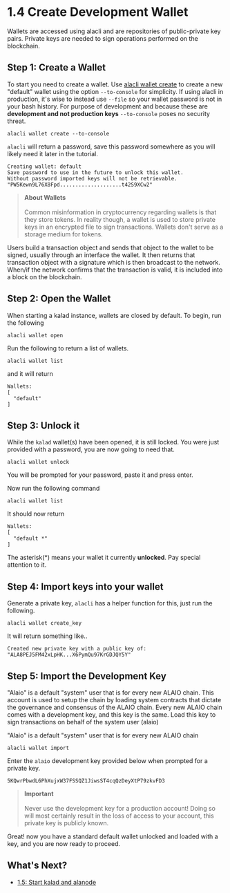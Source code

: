 # 1.4 Create Development Wallet

Wallets are accessed using alacli and are repositories of public-private key pairs. Private keys are needed to sign operations performed on the blockchain.

## Step 1: Create a Wallet

To start you need to create a wallet. Use [alacli wallet create]() to create a new "default" wallet using the option `--to-console` for simplicity. If using alacli in production, it's wise to instead use `--file` so your wallet password is not in your bash history. For purpose of development and because these are **development and not production keys** `--to-console` poses no security threat.

    alacli wallet create --to-console

`alacli` will return a password, save this password somewhere as you will likely need it later in the tutorial.

    Creating wallet: default
    Save password to use in the future to unlock this wallet.
    Without password imported keys will not be retrievable.
    "PW5Kewn9L76X8Fpd....................t42S9XCw2"

> **About Wallets** <br> <br> Common misinformation in cryptocurrency regarding wallets is that they store tokens. In reality though, a wallet is used to store private keys in an encrypted file to sign transactions. Wallets don't serve as a storage medium for tokens.

Users build a transaction object and sends that object to the wallet to be signed, usually through an interface the wallet. It then returns that transaction object with a signature which is then broadcast to the network. When/if the network confirms that the transaction is valid, it is included into a block on the blockchain.

## Step 2: Open the Wallet

When starting a kalad instance, wallets are closed by default. To begin, run the following

    alacli wallet open

Run the following to return a list of wallets.

    alacli wallet list

and it will return

    Wallets:
    [
      "default"
    ]

## Step 3: Unlock it

While the `kalad` wallet(s) have been opened, it is still locked. You were just provided with a password, you are now going to need that.

    alacli wallet unlock

You will be prompted for your password, paste it and press enter.

Now run the following command

    alacli wallet list

It should now return

    Wallets:
    [
      "default *"
    ]

The asterisk(*) means your wallet it currently **unlocked**. Pay special attention to it.

## Step 4: Import keys into your wallet

Generate a private key, `alacli` has a helper function for this, just run the following.

    alacli wallet create_key

It will return something like..

    Created new private key with a public key of: "ALA8PEJ5FM42xLpHK...X6PymQu97KrGDJQY5Y"

## Step 5: Import the Development Key

"Alaio" is a default "system" user that is for every new ALAIO chain. This account is used to setup the chain by loading system contracts that dictate the governance and consensus of the ALAIO chain. Every new ALAIO chain comes with a development key, and this key is the same. Load this key to sign transactions on behalf of the system user (alaio)

"Alaio" is a default "system" user that is for every new ALAIO chain

    alacli wallet import

Enter the `alaio` development key provided below when prompted for a private key.

    5KQwrPbwdL6PhXujxW37FSSQZ1JiwsST4cqQzDeyXtP79zkvFD3

> **Important** <br> <br> Never use the development key for a production account! Doing so will most certainly result in the loss of access to your account, this private key is publicly known.

Great! now you have a standard default wallet unlocked and loaded with a key, and you are now ready to proceed.

## What's Next?

* [1.5: Start kalad and alanode](https://developer.alacritys.net/docs/how_alaio_works/getting_started_with_alaio/1._development_environment/1.5_start_kalad_and_alanode.md)
